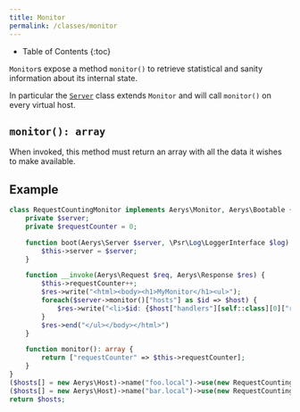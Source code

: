 ```yaml
---
title: Monitor
permalink: /classes/monitor
---
```


* Table of Contents
{:toc}

`Monitor`s expose a method `monitor()` to retrieve statistical and sanity information about its internal state.

In particular the [`Server`](server.md) class extends `Monitor` and will call `monitor()` on every virtual host.

## `monitor(): array`

When invoked, this method must return an array with all the data it wishes to make available.

## Example

```php
class RequestCountingMonitor implements Aerys\Monitor, Aerys\Bootable {
    private $server;
    private $requestCounter = 0;

    function boot(Aerys\Server $server, \Psr\Log\LoggerInterface $log) {
        $this->server = $server;
    }

    function __invoke(Aerys\Request $req, Aerys\Response $res) {
        $this->requestCounter++;
        $res->write("<html><body><h1>MyMonitor</h1><ul>");
        foreach($server->monitor()["hosts"] as $id => $host) {
            $res->write("<li>$id: {$host["handlers"][self::class][0]["requestCounter"]}</li>");
        }
        $res->end("</ul></body></html>")
    }

    function monitor(): array {
        return ["requestCounter" => $this->requestCounter];
    }
}
($hosts[] = new Aerys\Host)->name("foo.local")->use(new RequestCountingMonitor);
($hosts[] = new Aerys\Host)->name("bar.local")->use(new RequestCountingMonitor);
return $hosts;
```
